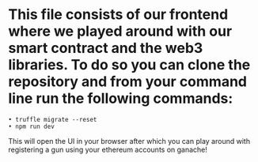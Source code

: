 # This file consists of our frontend where we played around with our smart contract and the web3 libraries. To do so you can clone the repository and from your command line run the following commands:
    • truffle migrate --reset 
    • npm run dev
    
This will open the UI in your browser after which you can play around with registering a gun using your ethereum accounts on ganache! 
